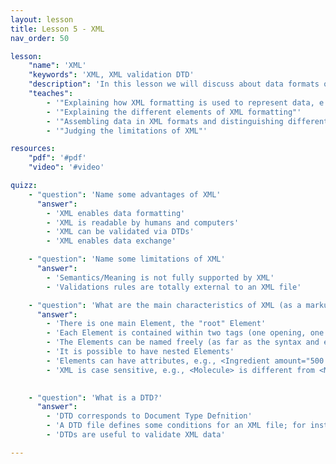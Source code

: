 ```yaml
---
layout: lesson
title: Lesson 5 - XML
nav_order: 50

lesson:
    "name": 'XML'
    "keywords": 'XML, XML validation DTD' 
    "description": 'In this lesson we will discuss about data formats on the Web, particularly XML and its validation via DTDs.' 
    "teaches": 
        - '"Explaining how XML formatting is used to represent data, e.g., from sets or graphs"'
        - '"Explaining the different elements of XML formatting"'
        - '"Assembling data in XML formats and distinguishing different approaches"' 
        - '"Judging the limitations of XML"'

resources:
    "pdf": '#pdf'
    "video": '#video'

quizz:
    - "question": 'Name some advantages of XML'
      "answer":   
        - 'XML enables data formatting'
        - 'XML is readable by humans and computers'
        - 'XML can be validated via DTDs'
        - 'XML enables data exchange'

    - "question": 'Name some limitations of XML'
      "answer":   
        - 'Semantics/Meaning is not fully supported by XML' 
        - 'Validations rules are totally external to an XML file'

    - "question": 'What are the main characteristics of XML (as a markup language)?'
      "answer":   
        - 'There is one main Element, the "root" Element'
        - 'Each Element is contained within two tags (one opening, one closing) indicating the name of the Element, e.g., <protein></protein>, <html></html>' 
        - 'The Elements can be named freely (as far as the syntax and encodign rules are respected)'
        - 'It is possible to have nested Elements'
        - 'Elements can have attributes, e.g., <Ingredient amount="500 g">'
        - 'XML is case sensitive, e.g., <Molecule> is different from <MOLECULE>'

    
    - "question": 'What is a DTD?'
      "answer":   
        - 'DTD corresponds to Document Type Defnition'
        - 'A DTD file defines some conditions for an XML file; for instance, it describes in which sequence XML elements are expected and what attributes are allowed' 
        - 'DTDs are useful to validate XML data'

---
```



